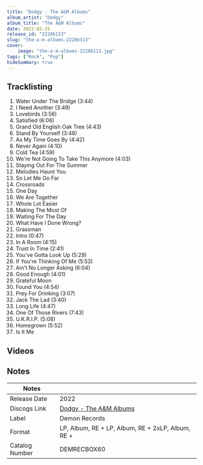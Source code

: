 ```yaml
---
title: "Dodgy - The A&M Albums"
album_artist: "Dodgy"
album_title: "The A&M Albums"
date: 2022-02-25
release_id: "22286113"
slug: "the-a-m-albums-22286113"
cover:
    image: "the-a-m-albums-22286113.jpg"
tags: ["Rock", "Pop"]
hideSummary: true
---
```


## Tracklisting
1.  Water Under The Bridge (3:44)
2. I Need Another (3:49)
3. Lovebirds (3:56)
4. Satisfied (6:06)
5. Grand Old English Oak Tree (4:43)
6. Stand By Yourself (3:48)
7. As My Time Goes By (4:42)
8. Never Again (4:10)
9. Cold Tea (4:59)
10. We're Not Going To Take This Anymore (4:03)
11. Staying Out For The Summer
12. Melodies Haunt You
13. So Let Me Go Far
14. Crossroads
15. One Day
16. We Are Together
17. Whole Lot Easier
18. Making The Most Of
19. Waiting For The Day
20. What Have I Done Wrong?
21. Grassman
22. Intro (0:47)
23. In A Room (4:15)
24. Trust In Time (2:41)
25. You've Gotta Look Up (5:29)
26. If You're Thinking Of Me (5:53)
27. Ain't No Longer Asking (6:04)
28. Good Enough (4:01)
29. Grateful Moon
30. Found You (4:54)
31. Prey For Drinking (3:07)
32. Jack The Lad (3:40)
33. Long Life (4:47)
34. One Of Those Rivers (7:43)
35. U.K.R.I.P. (5:08)
36. Homegrown (5:52)
37. Is It Me

## Videos


## Notes

| Notes          |             |
| ---------------| ----------- |
| Release Date   | 2022 |
| Discogs Link   | [Dodgy - The A&M Albums](https://www.discogs.com/release/22286113) |
| Label          | Demon Records |
| Format         | LP, Album, RE + LP, Album, RE + 2xLP, Album, RE +  |
| Catalog Number | DEMRECBOX60 |

